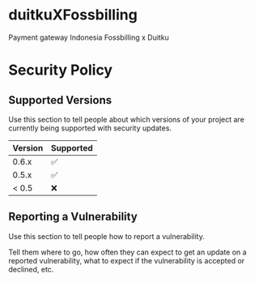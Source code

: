 # duitkuXFossbilling
Payment gateway Indonesia Fossbilling x Duitku 

# Security Policy

## Supported Versions

Use this section to tell people about which versions of your project are
currently being supported with security updates.

| Version | Supported          |
| ------- | ------------------ |
| 0.6.x   | :white_check_mark: |
| 0.5.x   | :white_check_mark: |
| < 0.5   | :x:                |

## Reporting a Vulnerability

Use this section to tell people how to report a vulnerability.

Tell them where to go, how often they can expect to get an update on a
reported vulnerability, what to expect if the vulnerability is accepted or
declined, etc.
